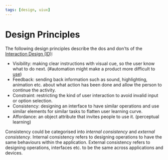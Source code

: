 ```yaml
---
tags: [design, uiux]
---
```


# Design Principles

The following design principles describe the dos and don'ts of the
[Interaction Design (ID)](202303242118.md):
- Visibility: making clear instructions with visual cue, so the user know what
  to do next. (#automation might make a product more difficult to
  [use](202303242139.md))
- Feedback: sending back information such as sound, highlighting, animation etc.
  about what action has been done and allow the person to continue the activity.
- Constraint: restricting the kind of user interaction to avoid invalid input or
  option selection.
- Consistency: designing an interface to have similar operations and use similar
  elements for similar tasks to flatten user learning curve.
- Affordance: an object attribute that invites people to use it. (perceptual
  learning)

Consistency could be categorised into *internal consistency* and *external
consistency*. Internal consistency refers to designing operations to have the
same behaviours within the application. External consistency refers to designing
operations, interfaces etc. to be the same across applications and devices.
